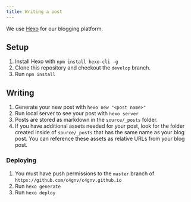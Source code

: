 ```yaml
---
title: Writing a post
---
```

We use [Hexo](https://hexo.io/) for our blogging platform.

## Setup
1. Install Hexo with `npm install hexo-cli -g`
2. Clone this repository and checkout the `develop` branch.
3. Run `npm install`

## Writing
1. Generate your new post with `hexo new "<post name>"`
2. Run local server to see your post with `hexo server`
3. Posts are stored as markdown in the `source/_posts` folder.
4. If you have additional assets needed for your post, look for the folder created inside of `source/_posts` that has the same name as your blog post. You can reference these assets as relative URLs from your blog post.

### Deploying

1. You must have push permissions to the `master` branch of `https://github.com/c4gnv/c4gnv.github.io`
2. Run `hexo generate`
3. Run `hexo deploy`

